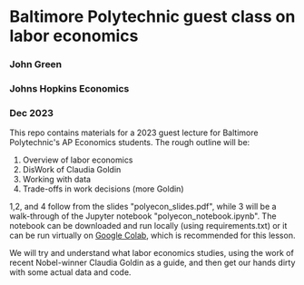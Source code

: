 # Baltimore Polytechnic guest class on labor economics
### John Green
### Johns Hopkins Economics
### Dec 2023

This repo contains materials for a 2023 guest lecture for Baltimore Polytechnic's AP Economics students. The rough outline will be:
1. Overview of labor economics
2. DisWork of Claudia Goldin
3. Working with data
4. Trade-offs in work decisions (more Goldin)

1,2, and 4 follow from the slides "polyecon_slides.pdf", while 3 will be a walk-through of the Jupyter notebook "polyecon_notebook.ipynb". The notebook can be downloaded and run locally (using requirements.txt) or it can be run virtually on [Google Colab](https://colab.research.google.com/drive/1NH7f65Q2kQUtNeaf-sXADWCAISPKbmnh?usp=sharing), which is recommended for this lesson.

We will try and understand what labor economics studies, using the work of recent Nobel-winner Claudia Goldin as a guide, and then get our hands dirty with some actual data and code.